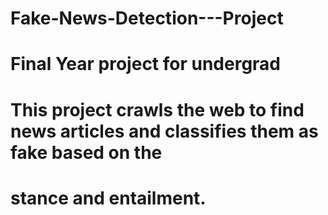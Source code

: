 # Fake-News-Detection---Project

# Final Year project for undergrad
# This project crawls the web to find news articles and classifies them as fake based on the
# stance and entailment.